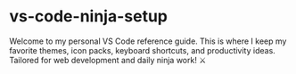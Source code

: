 # vs-code-ninja-setup
Welcome to my personal VS Code reference guide. This is where I keep my favorite themes, icon packs, keyboard shortcuts, and productivity ideas. Tailored for web development and daily ninja work! ⚔️
